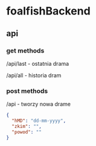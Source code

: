 # foalfishBackend

## api

### get methods

/api/last - ostatnia drama

/api/all - historia dram


### post methods

/api - tworzy nowa drame
```json
{
  "hMD": "dd-mm-yyyy",
  "zkim": "",
  "powod": ""
}
```

